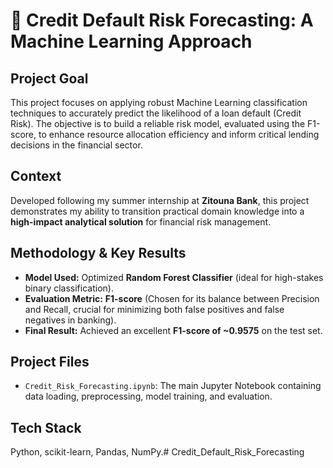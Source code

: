# 🏦 Credit Default Risk Forecasting: A Machine Learning Approach
 
## Project Goal
This project focuses on applying robust Machine Learning classification techniques to accurately predict the likelihood of a loan default (Credit Risk). The objective is to build a reliable risk model, evaluated using the F1-score, to enhance resource allocation efficiency and inform critical lending decisions in the financial sector.
 
## Context
Developed following my summer internship at **Zitouna Bank**, this project demonstrates my ability to transition practical domain knowledge into a **high-impact analytical solution** for financial risk management.
 
## Methodology & Key Results
- **Model Used:** Optimized **Random Forest Classifier** (ideal for high-stakes binary classification).
- **Evaluation Metric:** **F1-score** (Chosen for its balance between Precision and Recall, crucial for minimizing both false positives and false negatives in banking).
- **Final Result:** Achieved an excellent **F1-score of ~0.9575** on the test set. 
 
## Project Files
- `Credit_Risk_Forecasting.ipynb`: The main Jupyter Notebook containing data loading, preprocessing, model training, and evaluation.
 
## Tech Stack
Python, scikit-learn, Pandas, NumPy.# Credit_Default_Risk_Forecasting
